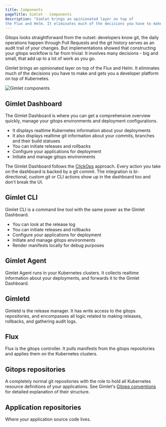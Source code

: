 ```yaml
---
title: Components
pageTitle: Gimlet - Components
description: "Gimlet brings an opinionated layer on top of 
the Flux and Helm. It eliminates much of the decisions you have to make and gets you a developer platform on top of Kubernetes."
---
```


Gitops looks straightforward from the outset: developers know git, the daily operations happen through Pull Requests and the git history serves as an audit trail of your changes. But implementations showed that constructing your gitops workflow is far from trivial. It involves many decisions - big and small, that add up to a lot of work as you go.

Gimlet brings an opinionated layer on top of 
the Flux and Helm. It eliminates much of the decisions you have to make and gets you a developer platform on top of Kubernetes.

![Gimlet components](/components.svg)

## Gimlet Dashboard
The Gimlet Dashboard is where you can get a comprehensive overview quickly, manage your gitops environments and deployment configurations. 

- It displays realtime Kubernetes information about your deployments
- It also displays realtime git information about your commits, branches and their build statuses
- You can initiate releases and rollbacks
- Configure your applications for deployment
- Initiate and manage gitops environments

The Gimlet Dashboard follows the [ClickOps](/concepts/clickops) approach. Every action you take on the dashboard is backed by a git commit. The integration is bi-directional, custom git or CLI actions show up in the dashboard too and don't break the UI.

## Gimlet CLI
Gimlet CLI is a command line tool with the same power as the Gimlet Dashboard.

- You can look at the release log
- You can initiate releases and rollbacks
- Configure your applications for deployment
- Initiate and manage gitops environments
- Render manifests locally for debug purposes

## Gimlet Agent
Gimlet Agent runs in your Kubernetes clusters. It collects realtime information about your deployments, and forwards it to the Gimlet Dashboard.

## Gimletd

Gimletd is the release manager. It has write access to the gitops repositories, and encompasses all logic related to making releases, rollbacks, and gathering audit logs.

## Flux
Flux is the gitops controller. It pulls manifests from the gitops repositories and applies them on the Kubernetes clusters.

## Gitops repositories

A completely normal git repositories with the role to hold all Kubernetes resource definitions of your applications. See Gimlet's [Gitops conventions](/concepts/gitops-conventions) for detailed explanation of their structure.

## Application repositories
Where your application source code lives.

